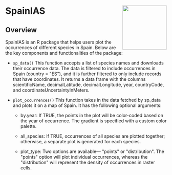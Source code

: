 # SpainIAS <a href="https://dplyr.tidyverse.org"><img src="man/figures/logo.png" align="right" height="138" /></a>

## Overview

SpainIAS is an R package that helps users plot the occurrences of different species in Spain. Below are the key components and functionalities of the package:

- `sp_data()` This function accepts a list of species names and downloads their occurrence data. The data is filtered to include occurrences in Spain (country = "ES"), and it is further filtered to only include records that have coordinates. It returns a data frame with the columns scientificName, decimalLatitude, decimalLongitude, year, countryCode, and coordinateUncertaintyInMeters.
- `plot_occurrences()` This function takes in the data fetched by sp_data and plots it on a map of Spain. It has the following optional arguments:
  
  -  by.year: If TRUE, the points in the plot will be color-coded based on the year of occurrence. The gradient is specified with a custom color palette.
  
  - all_species: If TRUE, occurrences of all species are plotted together; otherwise, a separate plot is generated for each species.
  
  - plot_type: Two options are available— "points" or "distribution". The "points" option will plot individual occurrences, whereas the "distribution" will represent the density of occurrences in raster cells.

